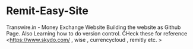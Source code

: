 # Remit-Easy-Site
Transwire.in - Money Exchange Website
Building the website as Github Page.
Also Learning how to do version control.
CHeck these for reference <https://www.skydo.com/ , wise , currencycloud , remitly etc. >
